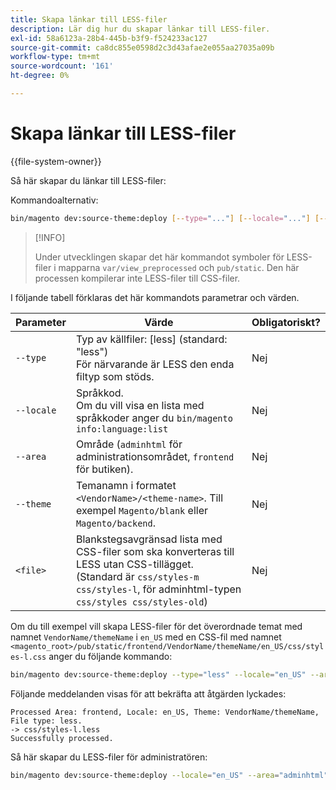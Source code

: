 ```yaml
---
title: Skapa länkar till LESS-filer
description: Lär dig hur du skapar länkar till LESS-filer.
exl-id: 58a6123a-28b4-445b-b3f9-f524233ac127
source-git-commit: ca8dc855e0598d2c3d43afae2e055aa27035a09b
workflow-type: tm+mt
source-wordcount: '161'
ht-degree: 0%

---
```


# Skapa länkar till LESS-filer

{{file-system-owner}}

Så här skapar du länkar till LESS-filer:

Kommandoalternativ:

```bash
bin/magento dev:source-theme:deploy [--type="..."] [--locale="..."] [--area="..."] [--theme="..."] [file1] ... [fileN]
```

>[!INFO]
>
>Under utvecklingen skapar det här kommandot symboler för LESS-filer i mapparna `var/view_preprocessed` och `pub/static`. Den här processen kompilerar inte LESS-filer till CSS-filer.

I följande tabell förklaras det här kommandots parametrar och värden.

| Parameter | Värde | Obligatoriskt? |
| --------- | ----- | --------- |
| `--type` | Typ av källfiler: [less] (standard: &quot;less&quot;)<br>För närvarande är LESS den enda filtyp som stöds. | Nej |
| `--locale` | Språkkod.<br>Om du vill visa en lista med språkkoder anger du `bin/magento info:language:list` | Nej |
| `--area` | Område (`adminhtml` för administrationsområdet, `frontend` för butiken). | Nej |
| `--theme` | Temanamn i formatet `<VendorName>/<theme-name>`. Till exempel `Magento/blank` eller `Magento/backend`. | Nej |
| `<file>` | Blankstegsavgränsad lista med CSS-filer som ska konverteras till LESS utan CSS-tillägget. (Standard är `css/styles-m css/styles-l`, för adminhtml-typen `css/styles css/styles-old`) | Nej |

Om du till exempel vill skapa LESS-filer för det överordnade temat med namnet `VendorName/themeName` i `en_US` med en CSS-fil med namnet `<magento_root>/pub/static/frontend/VendorName/themeName/en_US/css/styles-l.css` anger du följande kommando:

```bash
bin/magento dev:source-theme:deploy --type="less" --locale="en_US" --area="frontend" --theme="VendorName/themeName" css/styles-l
```

Följande meddelanden visas för att bekräfta att åtgärden lyckades:

```
Processed Area: frontend, Locale: en_US, Theme: VendorName/themeName, File type: less.
-> css/styles-l.less
Successfully processed.
```

Så här skapar du LESS-filer för administratören:

```bash
bin/magento dev:source-theme:deploy --locale="en_US" --area="adminhtml" --theme="Magento/backend" css/styles css/styles-old
```
